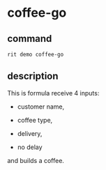 # coffee-go

## command

```bash
rit demo coffee-go
```

## description

This is formula receive 4 inputs:

- customer name, 

- coffee type, 

- delivery,

- no delay 

and builds a coffee.
